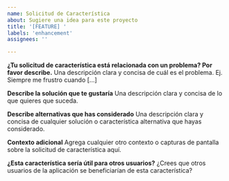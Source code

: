 ```yaml
---
name: Solicitud de Característica
about: Sugiere una idea para este proyecto
title: '[FEATURE] '
labels: 'enhancement'
assignees: ''

---
```


**¿Tu solicitud de característica está relacionada con un problema? Por favor describe.**
Una descripción clara y concisa de cuál es el problema. Ej. Siempre me frustro cuando [...]

**Describe la solución que te gustaría**
Una descripción clara y concisa de lo que quieres que suceda.

**Describe alternativas que has considerado**
Una descripción clara y concisa de cualquier solución o característica alternativa que hayas considerado.

**Contexto adicional**
Agrega cualquier otro contexto o capturas de pantalla sobre la solicitud de característica aquí.

**¿Esta característica sería útil para otros usuarios?**
¿Crees que otros usuarios de la aplicación se beneficiarían de esta característica?
